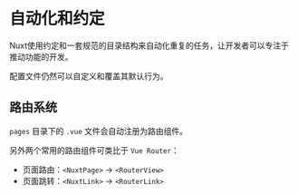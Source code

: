 # 自动化和约定

Nuxt使用约定和一套规范的目录结构来自动化重复的任务，让开发者可以专注于推动功能的开发。

配置文件仍然可以自定义和覆盖其默认行为。

## 路由系统

`pages` 目录下的 `.vue` 文件会自动注册为路由组件。

另外两个常用的路由组件可类比于 `Vue Router`：

- 页面路由：`<NuxtPage>` -> `<RouterView>`
- 页面跳转：`<NuxtLink>` -> `<RouterLink>`
